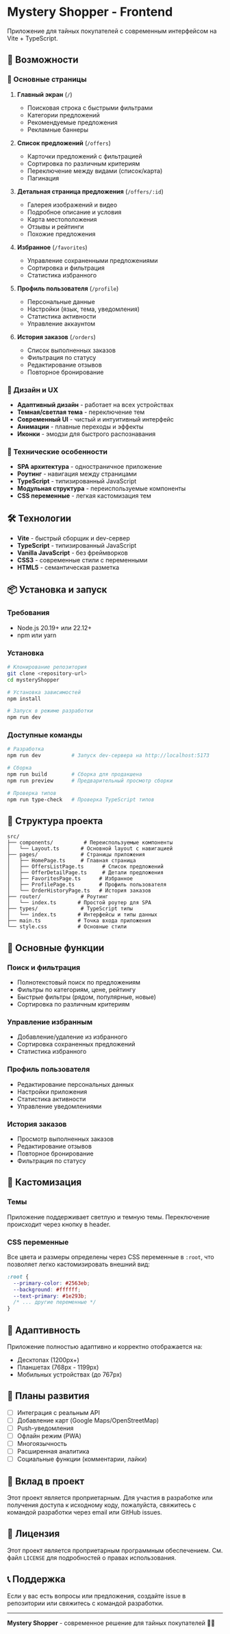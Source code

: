 # Mystery Shopper - Frontend

Приложение для тайных покупателей с современным интерфейсом на Vite + TypeScript.

## 🚀 Возможности

### 📱 Основные страницы

1. **Главный экран** (`/`)
   - Поисковая строка с быстрыми фильтрами
   - Категории предложений
   - Рекомендуемые предложения
   - Рекламные баннеры

2. **Список предложений** (`/offers`)
   - Карточки предложений с фильтрацией
   - Сортировка по различным критериям
   - Переключение между видами (список/карта)
   - Пагинация

3. **Детальная страница предложения** (`/offers/:id`)
   - Галерея изображений и видео
   - Подробное описание и условия
   - Карта местоположения
   - Отзывы и рейтинги
   - Похожие предложения

4. **Избранное** (`/favorites`)
   - Управление сохраненными предложениями
   - Сортировка и фильтрация
   - Статистика избранного

5. **Профиль пользователя** (`/profile`)
   - Персональные данные
   - Настройки (язык, тема, уведомления)
   - Статистика активности
   - Управление аккаунтом

6. **История заказов** (`/orders`)
   - Список выполненных заказов
   - Фильтрация по статусу
   - Редактирование отзывов
   - Повторное бронирование

### 🎨 Дизайн и UX

- **Адаптивный дизайн** - работает на всех устройствах
- **Темная/светлая тема** - переключение тем
- **Современный UI** - чистый и интуитивный интерфейс
- **Анимации** - плавные переходы и эффекты
- **Иконки** - эмодзи для быстрого распознавания

### 🔧 Технические особенности

- **SPA архитектура** - одностраничное приложение
- **Роутинг** - навигация между страницами
- **TypeScript** - типизированный JavaScript
- **Модульная структура** - переиспользуемые компоненты
- **CSS переменные** - легкая кастомизация тем

## 🛠 Технологии

- **Vite** - быстрый сборщик и dev-сервер
- **TypeScript** - типизированный JavaScript
- **Vanilla JavaScript** - без фреймворков
- **CSS3** - современные стили с переменными
- **HTML5** - семантическая разметка

## 📦 Установка и запуск

### Требования
- Node.js 20.19+ или 22.12+
- npm или yarn

### Установка
```bash
# Клонирование репозитория
git clone <repository-url>
cd mysteryShopper

# Установка зависимостей
npm install

# Запуск в режиме разработки
npm run dev
```

### Доступные команды

```bash
# Разработка
npm run dev          # Запуск dev-сервера на http://localhost:5173

# Сборка
npm run build        # Сборка для продакшена
npm run preview      # Предварительный просмотр сборки

# Проверка типов
npm run type-check   # Проверка TypeScript типов
```

## 📁 Структура проекта

```
src/
├── components/          # Переиспользуемые компоненты
│   └── Layout.ts       # Основной layout с навигацией
├── pages/              # Страницы приложения
│   ├── HomePage.ts     # Главная страница
│   ├── OffersListPage.ts      # Список предложений
│   ├── OfferDetailPage.ts     # Детали предложения
│   ├── FavoritesPage.ts      # Избранное
│   ├── ProfilePage.ts        # Профиль пользователя
│   └── OrderHistoryPage.ts   # История заказов
├── router/             # Роутинг
│   └── index.ts       # Простой роутер для SPA
├── types/              # TypeScript типы
│   └── index.ts       # Интерфейсы и типы данных
├── main.ts            # Точка входа приложения
└── style.css          # Основные стили
```

## 🎯 Основные функции

### Поиск и фильтрация
- Полнотекстовый поиск по предложениям
- Фильтры по категориям, цене, рейтингу
- Быстрые фильтры (рядом, популярные, новые)
- Сортировка по различным критериям

### Управление избранным
- Добавление/удаление из избранного
- Сортировка сохраненных предложений
- Статистика избранного

### Профиль пользователя
- Редактирование персональных данных
- Настройки приложения
- Статистика активности
- Управление уведомлениями

### История заказов
- Просмотр выполненных заказов
- Редактирование отзывов
- Повторное бронирование
- Фильтрация по статусу

## 🎨 Кастомизация

### Темы
Приложение поддерживает светлую и темную темы. Переключение происходит через кнопку в header.

### CSS переменные
Все цвета и размеры определены через CSS переменные в `:root`, что позволяет легко кастомизировать внешний вид:

```css
:root {
  --primary-color: #2563eb;
  --background: #ffffff;
  --text-primary: #1e293b;
  /* ... другие переменные */
}
```

## 📱 Адаптивность

Приложение полностью адаптивно и корректно отображается на:
- Десктопах (1200px+)
- Планшетах (768px - 1199px)
- Мобильных устройствах (до 767px)

## 🔮 Планы развития

- [ ] Интеграция с реальным API
- [ ] Добавление карт (Google Maps/OpenStreetMap)
- [ ] Push-уведомления
- [ ] Офлайн режим (PWA)
- [ ] Многоязычность
- [ ] Расширенная аналитика
- [ ] Социальные функции (комментарии, лайки)

## 🤝 Вклад в проект

Этот проект является проприетарным. Для участия в разработке или получения доступа к исходному коду, пожалуйста, свяжитесь с командой разработки через email или GitHub issues.

## 📄 Лицензия

Этот проект является проприетарным программным обеспечением. См. файл `LICENSE` для подробностей о правах использования.

## 📞 Поддержка

Если у вас есть вопросы или предложения, создайте issue в репозитории или свяжитесь с командой разработки.

---

**Mystery Shopper** - современное решение для тайных покупателей 🕵️‍♀️
